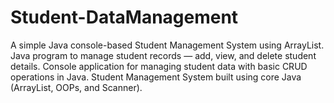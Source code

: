# Student-DataManagement
A simple Java console-based Student Management System using ArrayList.  Java program to manage student records — add, view, and delete student details.  Console application for managing student data with basic CRUD operations in Java.  Student Management System built using core Java (ArrayList, OOPs, and Scanner).
